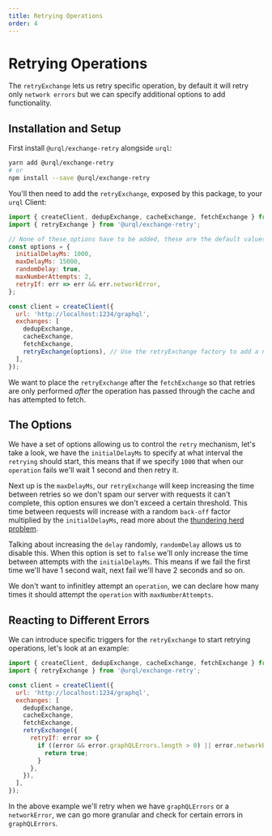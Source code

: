 ```yaml
---
title: Retrying Operations
order: 4
---
```


# Retrying Operations

The `retryExchange` lets us retry specific operation, by default it will
retry only `network errors` but we can specify additional options to add
functionality.

## Installation and Setup

First install `@urql/exchange-retry` alongside `urql`:

```sh
yarn add @urql/exchange-retry
# or
npm install --save @urql/exchange-retry
```

You'll then need to add the `retryExchange`, exposed by this package, to your `urql` Client:

```js
import { createClient, dedupExchange, cacheExchange, fetchExchange } from 'urql';
import { retryExchange } from '@urql/exchange-retry';

// None of these options have to be added, these are the default values.
const options = {
  initialDelayMs: 1000,
  maxDelayMs: 15000,
  randomDelay: true,
  maxNumberAttempts: 2,
  retryIf: err => err && err.networkError,
};

const client = createClient({
  url: 'http://localhost:1234/graphql',
  exchanges: [
    dedupExchange,
    cacheExchange,
    fetchExchange,
    retryExchange(options), // Use the retryExchange factory to add a new exchange
  ],
});
```

We want to place the `retryExchange` after the `fetchExchange` so that retries are only performed _after_ the operation has passed through the cache and has attempted to fetch.

## The Options

We have a set of options allowing us to control the `retry` mechanism, let's take a look, we have the `initialDelayMs` to
specify at what interval the `retrying` should start, this means that if we specify `1000` that when our `operation` fails
we'll wait 1 second and then retry it.

Next up is the `maxDelayMs`, our `retryExchange` will keep increasing the time between retries so we don't spam our server with
requests it can't complete, this option ensures we don't exceed a certain threshold. This time between requests
will increase with a random `back-off` factor multiplied by the `initialDelayMs`, read more about the [thundering herd problem](https://en.wikipedia.org/wiki/Thundering_herd_problem).

Talking about increasing the `delay` randomly, `randomDelay` allows us to disable this. When this option is set to `false` we'll only increase
the time between attempts with the `initialDelayMs`. This means if we fail the first time we'll have 1 second wait, next fail we'll have 2 seconds and so on.

We don't want to infinitley attempt an `operation`, we can declare how many times it should attempt the `operation` with `maxNumberAttempts`.

## Reacting to Different Errors

We can introduce specific triggers for the `retryExchange` to start retrying operations,
let's look at an example:

```js
import { createClient, dedupExchange, cacheExchange, fetchExchange } from 'urql';
import { retryExchange } from '@urql/exchange-retry';

const client = createClient({
  url: 'http://localhost:1234/graphql',
  exchanges: [
    dedupExchange,
    cacheExchange,
    fetchExchange,
    retryExchange({
      retryIf: error => {
        if ((error && error.graphQLErrors.length > 0) || error.networkError) {
          return true;
        }
      },
    }),
  ],
});
```

In the above example we'll retry when we have `graphQLErrors` or a `networkError`, we can go
more granular and check for certain errors in `graphQLErrors`.
